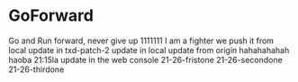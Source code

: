 # GoForward
Go and Run forward, never give up
1111111
I am a fighter
we push it from local
update in txd-patch-2
update in local
update from origin
hahahahahah
haoba
21:15la
update in the web console
21-26-fristone
21-26-secondone
21-26-thirdone
